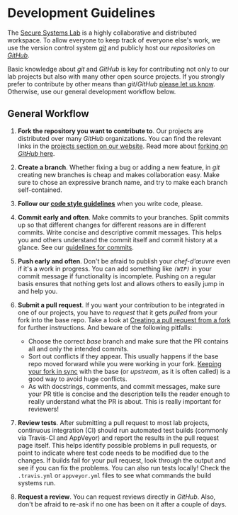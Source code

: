 # Development Guidelines

The [Secure Systems Lab](https://ssl.engineering.nyu.edu) is a highly
collaborative and distributed workspace. To allow everyone to keep track
of everyone else's work, we use the version control system
[*git*](https://git-scm.com/) and publicly host our *repositories* on
[*GitHub*](https://github.com/).

Basic knowledge about *git* and *GitHub* is key for contributing not only
to our lab projects but also with many other open source projects. If you
strongly prefer to contribute by other means than *git*/*GitHub* [please let us
know](https://ssl.engineering.nyu.edu/collaborate).
Otherwise, use our general development workflow below.

## General Workflow
1. **Fork the repository you want to contribute to**. Our projects are
distributed over many *GitHub* organizations. You can find the relevant
links in the
[projects section on our website](https://ssl.engineering.nyu.edu/projects).
Read more about
[forking on *GitHub* here](https://help.github.com/articles/fork-a-repo/).
1. **Create a branch**. Whether fixing a bug or adding a new feature, in *git*
creating new branches is cheap and makes collaboration easy. Make sure to
chose an expressive branch name, and try to make each branch self-contained.
1. **Follow our
[code style guidelines](https://github.com/secure-systems-lab/code-style-guidelines)**
when you write code, please.
1. **Commit early and often**. Make commits to your branches. Split commits
up so that different changes for different reasons are in different commits.
Write concise and descriptive commit messages. This helps you and others
understand the commit itself and commit history at a glance. See our
[guidelines for commits](commits.md).
1. **Push early and often**. Don't be afraid to publish your
*chef-d'œuvre* even if it's a work in progress. You can add something like
*`(WIP)`* in your commit message if functionality is incomplete. Pushing
on a regular basis ensures that nothing gets lost and allows others to
easily jump in and help you.
1. **Submit a pull request**. If you want your contribution to be
integrated in one of our projects, you have to *request* that it gets *pulled*
from your fork
into the base repo. Take a look at [Creating a pull request from a
fork](https://help.github.com/articles/creating-a-pull-request-from-a-fork/)
for further instructions. And beware of the following pitfalls:
    - Choose the correct *base* branch and make sure that the PR contains all
    and only the intended commits.
    - Sort out conflicts if they appear. This usually happens if the base
    repo moved forward while you were working in your fork. [Keeping your fork
    in sync](https://help.github.com/articles/syncing-a-fork/) with the base
    (or *upstream*, as it is often called) is a good way to avoid huge
    conflicts.
    - As with docstrings, comments, and commit messages, make
    sure your PR title is concise and the description tells the reader enough
    to really understand what the PR is about. This is really important for
    reviewers!

1. **Review tests**.  After submitting a pull request to most lab projects,
continuous integration (CI) should run automated test builds (commonly via
Travis-CI and AppVeyor) and report the results in the pull request page itself.
This helps identify possible problems in pull requests, or point to indicate
where test code needs to be modified due to the changes.  If builds fail for
your pull request, look through the output and see if you can fix the problems.
You can also run tests locally!  Check the `.travis.yml` or `appveyor.yml` files
to see what commands the build systems run.

1. **Request a review**. You can request reviews directly in *GitHub*. Also,
don't be afraid to re-ask if no one has been on it after a couple of days.
